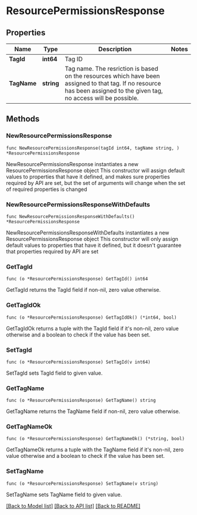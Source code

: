 # ResourcePermissionsResponse

## Properties

Name | Type | Description | Notes
------------ | ------------- | ------------- | -------------
**TagId** | **int64** | Tag ID | 
**TagName** | **string** | Tag name. The resriction is based on the resources which have been assigned to that tag. If no resource has been assigned to the given tag, no access will be possible. | 

## Methods

### NewResourcePermissionsResponse

`func NewResourcePermissionsResponse(tagId int64, tagName string, ) *ResourcePermissionsResponse`

NewResourcePermissionsResponse instantiates a new ResourcePermissionsResponse object
This constructor will assign default values to properties that have it defined,
and makes sure properties required by API are set, but the set of arguments
will change when the set of required properties is changed

### NewResourcePermissionsResponseWithDefaults

`func NewResourcePermissionsResponseWithDefaults() *ResourcePermissionsResponse`

NewResourcePermissionsResponseWithDefaults instantiates a new ResourcePermissionsResponse object
This constructor will only assign default values to properties that have it defined,
but it doesn't guarantee that properties required by API are set

### GetTagId

`func (o *ResourcePermissionsResponse) GetTagId() int64`

GetTagId returns the TagId field if non-nil, zero value otherwise.

### GetTagIdOk

`func (o *ResourcePermissionsResponse) GetTagIdOk() (*int64, bool)`

GetTagIdOk returns a tuple with the TagId field if it's non-nil, zero value otherwise
and a boolean to check if the value has been set.

### SetTagId

`func (o *ResourcePermissionsResponse) SetTagId(v int64)`

SetTagId sets TagId field to given value.


### GetTagName

`func (o *ResourcePermissionsResponse) GetTagName() string`

GetTagName returns the TagName field if non-nil, zero value otherwise.

### GetTagNameOk

`func (o *ResourcePermissionsResponse) GetTagNameOk() (*string, bool)`

GetTagNameOk returns a tuple with the TagName field if it's non-nil, zero value otherwise
and a boolean to check if the value has been set.

### SetTagName

`func (o *ResourcePermissionsResponse) SetTagName(v string)`

SetTagName sets TagName field to given value.



[[Back to Model list]](../README.md#documentation-for-models) [[Back to API list]](../README.md#documentation-for-api-endpoints) [[Back to README]](../README.md)


